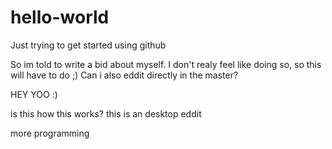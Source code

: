 # hello-world
Just trying to get started using github


So im told to write a bid about myself. I don't realy feel like doing so, so this will have to do ;)
Can i also eddit directly in the master?

HEY YOO :)

is this how this works? 
this is an desktop eddit


more programming